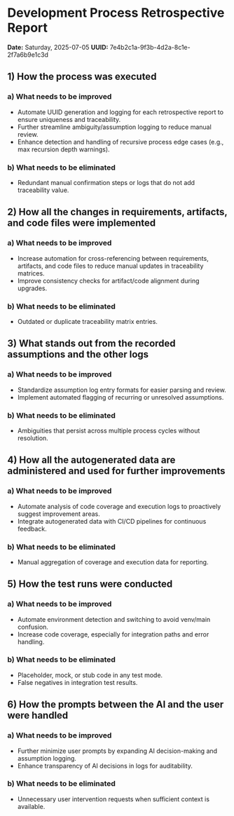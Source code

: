 # Development Process Retrospective Report

**Date:** Saturday, 2025-07-05
**UUID:** 7e4b2c1a-9f3b-4d2a-8c1e-2f7a6b9e1c3d

## 1) How the process was executed
### a) What needs to be improved
- Automate UUID generation and logging for each retrospective report to ensure uniqueness and traceability.
- Further streamline ambiguity/assumption logging to reduce manual review.
- Enhance detection and handling of recursive process edge cases (e.g., max recursion depth warnings).
### b) What needs to be eliminated
- Redundant manual confirmation steps or logs that do not add traceability value.

## 2) How all the changes in requirements, artifacts, and code files were implemented
### a) What needs to be improved
- Increase automation for cross-referencing between requirements, artifacts, and code files to reduce manual updates in traceability matrices.
- Improve consistency checks for artifact/code alignment during upgrades.
### b) What needs to be eliminated
- Outdated or duplicate traceability matrix entries.

## 3) What stands out from the recorded assumptions and the other logs
### a) What needs to be improved
- Standardize assumption log entry formats for easier parsing and review.
- Implement automated flagging of recurring or unresolved assumptions.
### b) What needs to be eliminated
- Ambiguities that persist across multiple process cycles without resolution.

## 4) How all the autogenerated data are administered and used for further improvements
### a) What needs to be improved
- Automate analysis of code coverage and execution logs to proactively suggest improvement areas.
- Integrate autogenerated data with CI/CD pipelines for continuous feedback.
### b) What needs to be eliminated
- Manual aggregation of coverage and execution data for reporting.

## 5) How the test runs were conducted
### a) What needs to be improved
- Automate environment detection and switching to avoid venv/main confusion.
- Increase code coverage, especially for integration paths and error handling.
### b) What needs to be eliminated
- Placeholder, mock, or stub code in any test mode.
- False negatives in integration test results.

## 6) How the prompts between the AI and the user were handled
### a) What needs to be improved
- Further minimize user prompts by expanding AI decision-making and assumption logging.
- Enhance transparency of AI decisions in logs for auditability.
### b) What needs to be eliminated
- Unnecessary user intervention requests when sufficient context is available.

